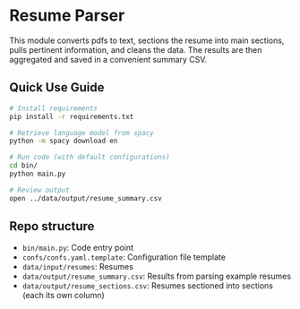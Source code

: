 # Resume Parser

This module converts pdfs to text, sections the resume into main sections, pulls pertinent information, and cleans the data. The results are then aggregated and saved in a convenient summary CSV.

## Quick Use Guide

```bash
# Install requirements
pip install -r requirements.txt

# Retrieve language model from spacy
python -m spacy download en

# Run code (with default configurations)
cd bin/
python main.py

# Review output
open ../data/output/resume_summary.csv

```

## Repo structure

 - `bin/main.py`: Code entry point
 - `confs/confs.yaml.template`: Configuration file template
 - `data/input/resumes`: Resumes
 - `data/output/resume_summary.csv`: Results from parsing example resumes
 - `data/output/resume_sections.csv`: Resumes sectioned into sections (each its own column)


